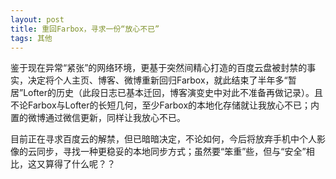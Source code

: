 ```yaml
---
layout: post
title: 重回Farbox，寻求一份“放心不已”
tags: 其他
---
```


鉴于现在异常“紧张”的网络环境，更基于突然间精心打造的百度云盘被封禁的事实，决定将个人主页、博客、微博重新回归Farbox，就此结束了半年多“暂居”Lofter的历史（此段日志已基本迁回，博客演变史中对此不准备再做记录）。且不论Farbox与Lofter的长短几何，至少Farbox的本地化存储就让我放心不已；内置的微博通过微信更新，同样让我放心不已。

目前正在寻求百度云的解禁，但已暗暗决定，不论如何，今后将放弃手机中个人影像的云同步，寻找一种更稳妥的本地同步方式；虽然要“笨重”些，但与“安全”相比，这又算得了什么呢？？